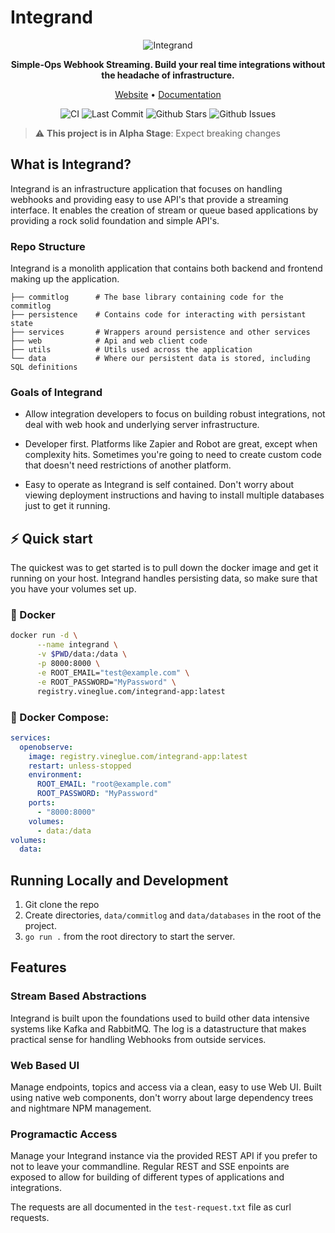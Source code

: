 # Integrand

<div align="center">
<p align="center">
    
![Integrand](https://integrand.io/static/images/logos/Integrand-logo.svg)

**Simple-Ops Webhook Streaming. Build your real time integrations without the headache of infrastructure.**

<a href="https://integrand.io">Website</a> •
<a href="https://integrand.io/docs/">Documentation</a> 
    
![CI](https://github.com/integrandio/integrand-app/actions/workflows/.github/workflows/integrand-app.yml/badge.svg)
![Last Commit](https://img.shields.io/github/last-commit/integrandio/integrand-app)
![Github Stars](https://img.shields.io/github/stars/integrandio/integrand-app)
![Github Issues](https://img.shields.io/github/issues/integrandio/integrand-app)

</p>
</div>

> :warning: **This project is in Alpha Stage**: Expect breaking changes

## What is Integrand?

Integrand is an infrastructure application that focuses on handling webhooks and providing easy to use API's that provide a streaming interface. It enables the creation of stream or queue based applications by providing a rock solid foundation and simple API's.

### Repo Structure

Integrand is a monolith application that contains both backend and frontend making up the application.

    ├── commitlog      # The base library containing code for the commitlog
    ├── persistence    # Contains code for interacting with persistant state
    ├── services       # Wrappers around persistence and other services
    ├── web            # Api and web client code
    ├── utils          # Utils used across the application
    └── data           # Where our persistent data is stored, including SQL definitions

### Goals of Integrand
- Allow integration developers to focus on building robust integrations, not deal with web hook and underlying server infrastructure.

- Developer first. Platforms like Zapier and Robot are great, except when complexity hits. Sometimes you're going to need to create custom code that doesn't need restrictions of another platform.

- Easy to operate as Integrand is self contained. Don't worry about viewing deployment instructions and having to install multiple databases just to get it running. 

## ⚡️ Quick start

The quickest was to get started is to pull down the docker image and get it running on your host. Integrand handles persisting data, so make sure that you have your volumes set up.

### 🐳 Docker
```bash
docker run -d \
      --name integrand \
      -v $PWD/data:/data \
      -p 8000:8000 \
      -e ROOT_EMAIL="test@example.com" \
      -e ROOT_PASSWORD="MyPassword" \
      registry.vineglue.com/integrand-app:latest
```

### 🐙 Docker Compose:
```yaml
services:
  openobserve:
    image: registry.vineglue.com/integrand-app:latest
    restart: unless-stopped
    environment:
      ROOT_EMAIL: "root@example.com"
      ROOT_PASSWORD: "MyPassword"
    ports:
      - "8000:8000"
    volumes:
      - data:/data
volumes:
  data:
```

## Running Locally and Development
1. Git clone the repo
2. Create directories, `data/commitlog` and `data/databases` in the root of the project.
2. `go run .` from the root directory to start the server.

## Features

### Stream Based Abstractions
Integrand is built upon the foundations used to build other data intensive systems like Kafka and RabbitMQ. The log is a datastructure that makes practical sense for handling Webhooks from outside services.

### Web Based UI
Manage endpoints, topics and access via a clean, easy to use Web UI. Built using native web components, don't worry about large dependency trees and nightmare NPM management.

### Programactic Access
Manage your Integrand instance via the provided REST API if you prefer to not to leave your commandline. Regular REST and SSE enpoints are exposed to allow for building of different types of applications and integrations.

The requests are all documented in the `test-request.txt` file as curl requests.